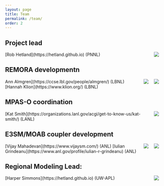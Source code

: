 ```yaml
---
layout: page
title: Team
permalink: /team/
order: 2
---
```


## Project lead
<img align="right" style="padding-left: 15px; padding-bottom: 15px" src="files/rob.jpg" hight="200">
[Rob Hetland](https://hetland.github.io) (PNNL)

## REMORA developmentn
<img align="right" style="padding-left: 15px; padding-bottom: 15px" src="/files/ann.jpg" hight="200">
Ann Almgren](https://ccse.lbl.gov/people/almgren/) (LBNL)

<img align="right" style="padding-left: 15px; padding-bottom: 15px" src="/files/hannah.jpg" hight="200">
[Hannah Klion](https://www.klion.org/) (LBNL)

## MPAS-O coordination
<img align="right" style="padding-left: 15px; padding-bottom: 15px" src="/files/kat.jpg" hight="200">
[Kat Smith](https://organizations.lanl.gov/acgi/get-to-know-us/kat-smith/) (LANL)

## E3SM/MOAB coupler development
<img align="right" style="padding-left: 15px; padding-bottom: 15px" src="/files/vijay.jpg" hight="200">
[Vijay Mahadevan](https://www.vijaysm.com/) (ANL)

<img align="right" style="padding-left: 15px; padding-bottom: 15px" src="/files/iulian.jpg" hight="200">
[Iulian Grindeanu](https://www.anl.gov/profile/iulian-r-grindeanu) (ANL)

## Regional Modeling Lead: 
<img align="right" style="padding-left: 15px; padding-bottom: 15px" src="/files/harper.jpg" hight="200">
[Harper Simmons](https://hetland.github.io) (UW-APL)